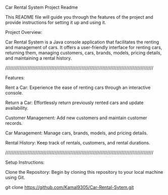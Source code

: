 Car Rental System Project Readme

 This README file will guide you through the features of the project and provide instructions for setting it up and using it.
 

Project Overview:

Car Rental System is a Java console application that facilitates the renting and management of cars. 
It offers a user-friendly interface for renting cars, returning them, managing customers, cars, brands, models, pricing details, and maintaining a rental history.

/////////////////////////////////////////////////////////////////////////////////////////////


Features:

Rent a Car: Experience the ease of renting cars through an interactive console. 

Return a Car: Effortlessly return previously rented cars and update availability.

Customer Management: Add new customers and maintain customer records.

Car Management: Manage cars, brands, models, and pricing details.

Rental History: Keep track of rentals, customers, and rental durations.


/////////////////////////////////////////////////////////////////////////////////////////////


Setup Instructions:

Clone the Repository: Begin by cloning this repository to your local machine using Git.

git clone  https://github.com/Kamal9305/Car-Rental-Sytem.git
